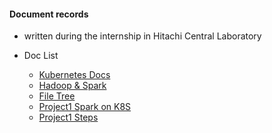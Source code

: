#### Document records

- written during the internship in Hitachi Central Laboratory

- Doc List

  - [Kubernetes Docs](https://github.com/Natureal/Distribution_intern/blob/master/kubernetes_docs.md)
  - [Hadoop & Spark](https://github.com/Natureal/Distribution_intern/blob/master/hadoop_spark_docs.md)
  - [File Tree](https://github.com/Natureal/Distribution_intern/blob/master/file_tree_docs.md)
  - [Project1 Spark on K8S](https://github.com/Natureal/Distribution_intern/blob/master/Proj1_spark_on_k8s_docs.md)
  - [Project1 Steps](https://github.com/Natureal/Distribution_intern/blob/master/Proj1_steps_docs.md)
